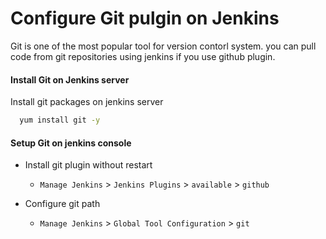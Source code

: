 # Configure Git pulgin on Jenkins
Git is one of the most popular tool for version contorl system. you can pull code from git repositories using jenkins if you use github plugin. 

#### Install Git on Jenkins server
Install git packages on jenkins server
```sh
  yum install git -y
 ```

#### Setup Git on jenkins console
- Install git plugin without restart  
  - `Manage Jenkins` > `Jenkins Plugins` > `available` > `github`

- Configure git path
  - `Manage Jenkins` > `Global Tool Configuration` > `git`

####